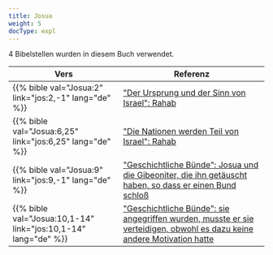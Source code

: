 ```yaml
---
title: Josua
weight: 5
docType: expl
---
```


4 Bibelstellen wurden in diesem Buch verwendet.

| Vers | Referenz |
|-------|-----------|
| {{% bible val="Josua:2" link="jos:2,-1" lang="de" %}} | ["Der Ursprung und der Sinn von Israel": Rahab](../exampleSite/content/expl/../appl/background/israel/who-is-israel#bfb6) |
| {{% bible val="Josua:6,25" link="jos:6,25" lang="de" %}} | ["Die Nationen werden Teil von Israel": Rahab](../exampleSite/content/expl/../expl/background/israel/the-remnant-of-israel#1c50) |
| {{% bible val="Josua:9" link="jos:9,-1" lang="de" %}} | ["Geschichtliche Bünde": Josua und die Gibeoniter, die ihn getäuscht haben, so dass er einen Bund schloß](../exampleSite/content/expl/../expl/background/israel/gods-covenant#ae45) |
| {{% bible val="Josua:10,1-14" link="jos:10,1-14" lang="de" %}} | ["Geschichtliche Bünde": sie angegriffen wurden, musste er sie verteidigen, obwohl es dazu keine andere Motivation hatte](../exampleSite/content/expl/../expl/background/israel/gods-covenant#ae45) |
